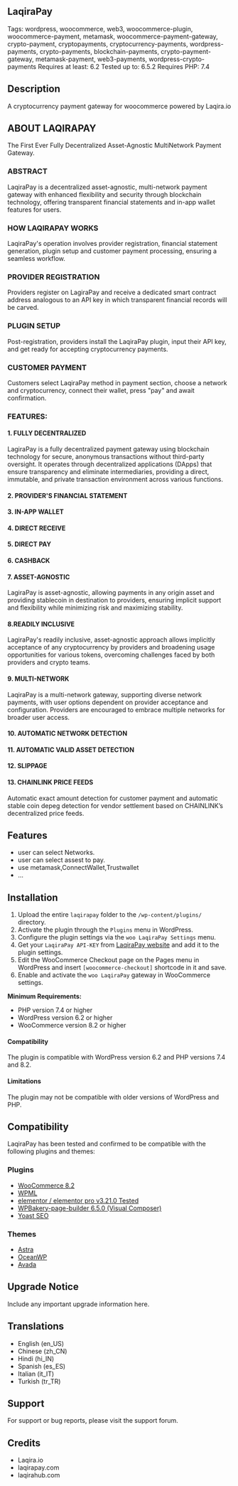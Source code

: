 ## LaqiraPay 

Tags: wordpress, woocommerce, web3, woocommerce-plugin, woocommerce-payment, metamask, woocommerce-payment-gateway, crypto-payment, cryptopayments, cryptocurrency-payments, wordpress-payments, crypto-payments, blockchain-payments, crypto-payment-gateway, metamask-payment, web3-payments, wordpress-crypto-payments
Requires at least: 6.2
Tested up to: 6.5.2
Requires PHP: 7.4

## Description

A cryptocurrency payment gateway for woocommerce powered by Laqira.io

## ABOUT LAQIRAPAY
The First Ever Fully Decentralized Asset-Agnostic MultiNetwork Payment Gateway.

### ABSTRACT
LaqiraPay is a decentralized asset-agnostic, multi-network payment gateway with enhanced flexibility and security through blockchain technology, offering transparent financial statements and in-app wallet features for users.

### HOW LAQIRAPAY WORKS
LaqiraPay's operation involves provider registration, financial statement generation, plugin setup and customer payment processing, ensuring a seamless workflow.

### PROVIDER REGISTRATION
Providers register on LagiraPay and receive a dedicated smart contract address analogous to an API key in which transparent financial records will be carved.

### PLUGIN SETUP
Post-registration, providers install the LaqiraPay plugin, input their API key, and get ready for accepting cryptocurrency payments.

### CUSTOMER PAYMENT
Customers select LaqiraPay method in payment section, choose a network and cryptocurrency, connect their wallet, press "pay" and await confirmation.

### FEATURES:

#### 1. FULLY DECENTRALIZED 
LagiraPay is a fully decentralized payment gateway using blockchain technology for secure, anonymous transactions without third-party oversight.
It operates through decentralized applications (DApps) that ensure transparency and eliminate intermediaries, providing a direct, immutable, and private transaction environment across various functions.

#### 2. PROVIDER'S FINANCIAL STATEMENT

#### 3. IN-APP WALLET

#### 4. DIRECT RECEIVE

#### 5. DIRECT PAY

#### 6. CASHBACK

#### 7. ASSET-AGNOSTIC 
LagiraPay is asset-agnostic, allowing payments in any origin asset and providing stablecoin in destination to providers, ensuring implicit support and flexibility while minimizing risk and maximizing stability.

#### 8.READILY INCLUSIVE
LagiraPay's readily inclusive, asset-agnostic approach allows implicitly acceptance of any cryptocurrency by providers and broadening usage opportunities for various tokens, overcoming challenges faced by both providers and crypto teams.

#### 9. MULTI-NETWORK
LaqiraPay is a multi-network gateway, supporting diverse network payments, with user options dependent on provider acceptance and configuration. Providers are encouraged to embrace multiple networks for broader user access.

#### 10. AUTOMATIC NETWORK DETECTION

#### 11. AUTOMATIC VALID ASSET DETECTION

#### 12. SLIPPAGE

#### 13. CHAINLINK PRICE FEEDS 
Automatic exact amount detection for customer payment and automatic stable coin depeg detection for vendor settlement based on CHAINLINK’s decentralized price feeds.




## Features

- user can select Networks.
- user can select assest to pay.
- use metamask,ConnectWallet,Trustwallet 
- ...

## Installation

1. Upload the entire `laqirapay` folder to the `/wp-content/plugins/` directory.
2. Activate the plugin through the `Plugins` menu in WordPress.
3. Configure the plugin settings via the `woo LaqiraPay Settings` menu.
4. Get your `LaqiraPay API-KEY` from [LaqiraPay website](https://laqirahub.com) and add it to the plugin settings.
5. Edit the WooCommerce Checkout page on the Pages menu in WordPress and insert `[woocommerce-checkout]` shortcode in it and save.
6. Enable and activate the `woo LaqiraPay` gateway in WooCommerce settings.

**Minimum Requirements:**

- PHP version 7.4 or higher
- WordPress version 6.2 or higher
- WooCommerce version 8.2 or higher



#### Compatibility
The plugin is compatible with WordPress version 6.2 and PHP versions 7.4 and 8.2.

#### Limitations
The plugin may not be compatible with older versions of WordPress and PHP.

## Compatibility

LaqiraPay has been tested and confirmed to be compatible with the following plugins and themes:

### Plugins

- [WooCommerce 8.2](https://wordpress.org/plugins/woocommerce/)
- [WPML](https://wpml.org/)
- [elementor / elementor pro v3.21.0 Tested](https://elementor.com/)
- [WPBakery-page-builder 6.5.0 (Visual Composer)](https://visualcomposer.com/)
- [Yoast SEO](https://wordpress.org/plugins/wordpress-seo/)


### Themes

- [Astra](https://wpastra.com/)
- [OceanWP](https://oceanwp.org/)
- [Avada](https://avada.io/)


## Upgrade Notice

Include any important upgrade information here.

## Translations
- English (en_US)
- Chinese (zh_CN)
- Hindi (hi_IN)
- Spanish (es_ES)
- Italian (it_IT)
- Turkish (tr_TR)

## Support

For support or bug reports, please visit the support forum.

## Credits

- Laqira.io
- laqirapay.com
- laqirahub.com
